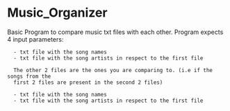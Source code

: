 # Music_Organizer
Basic Program to compare music txt files with each other.
Program expects 4 input parameters:

      - txt file with the song names
      - txt file with the song artists in respect to the first file
      
      The other 2 files are the ones you are comparing to. (i.e if the songs from the 
      first 2 files are present in the second 2 files)
      
      - txt file with the song names
      - txt file with the song artists in respect to the first file
